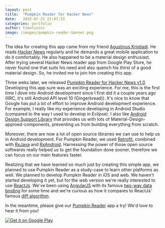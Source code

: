 ```yaml
---
layout: post
title:  "Pumpkin Reader for Hacker News"
date:   2015-07-21 22:07:33
categories: portfolio
author: timotiusnc
image: /images/pumpkin-reader-banner.png
---
```

The idea for creating this app came from my friend [Agustinus Kristiadi][wiseodd]. He reads [Hacker News][hn] regularly and he demands a great mobile application to do it comfortably. He also happened to be a material design enthusiast. After trying several Hacker News reader app from Google Play Store, he never found one that suits his need and also quench his thirst of a good material design. So, he invited me to join him creating this app.

Three weks later, we released [Pumpkin Reader for Hacker News v1.0][v1.0]. Developing this app sure was an exciting experience. For me, this is the first time I dove into Android development since I first did it a couple years ago (IIRC, it's still Android API level 10 (Gingerbread)). It's nice to know that Google has put a lot of effort to improve Android development experience. For example, I really like my experience developing in Android Studio (compared to the way I used to develop in Eclipse). I also like [Android Design Support Library][supp] that provides us with lots of Material-Design-approed-components, preventing us from building everything from scratch.

Moreover, there are now a lot of open source libraries we can use to help us in Android development. For Pumpkin Reader, we used [Retrofit][retrofit], combined with [RxJava][rxjava] and [RxAndroid][rxandroid]. Harnessing the power of those open source softwares really helped us to get the foundation done sooner, therefore we can focus on our main features faster.

Realizing that we have learned so much just by creating this simple app, we planned to use Pumpkin Reader as a study-case to learn other platforms as well. We planned to develop Pumpkin Reader in iOS and web. We haven't started developing it yet, but for the web version we're really interested to use [ReactJs][reactjs]. We've been using [AngularJS][angular] with its famous [two-way data binding][databind] for some time and we're curious as how it compares to ReactJs' famous [diff algorithm][diffalgo].

In the meantime, please give our [Pumpkin Reader][pumpkin] app a try! We'd love to hear it from you!

<a href="https://play.google.com/store/apps/details?id=io.pumpkinz.pumpkinreader" target="_blank">
  <img src="https://developer.android.com/images/brand/en_generic_rgb_wo_60.png" alt="Get it on Google Play">
</a>

[wiseodd]:      http://thirdworldnomad.com
[hn]:           https://news.ycombinator.com
[v1.0]:         https://github.com/pumpkinz/pumpkin-reader/releases/tag/v1.0
[supp]:         http://android-developers.blogspot.com/2015/05/android-design-support-library.html
[retrofit]:     https://github.com/square/retrofit
[rxjava]:       https://github.com/ReactiveX/RxJava
[rxandroid]:    https://github.com/ReactiveX/RxAndroid
[reactjs]:      https://github.com/facebook/react
[databind]:     http://stackoverflow.com/a/9693933/1461624
[diffalgo]:     https://facebook.github.io/react/docs/reconciliation.html
[pumpkin]:      https://play.google.com/store/apps/details?id=io.pumpkinz.pumpkinreader
[angular]:      https://angularjs.org/
